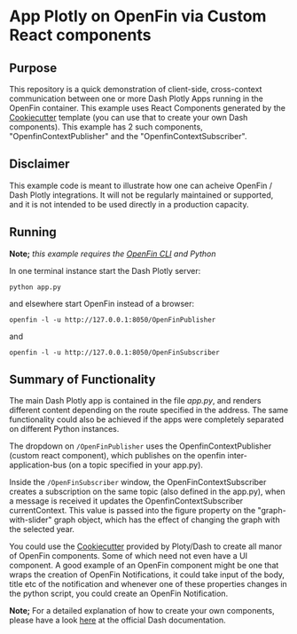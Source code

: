# App Plotly on OpenFin via Custom React components


## Purpose

This repository is a quick demonstration of client-side, cross-context communication between one or more Dash Plotly Apps running in the OpenFin container. This example uses React Components generated by the [Cookiecutter](https://github.com/audreyr/cookiecutter) template (you can use that to create your own Dash components). This example has 2 such components, "OpenfinContextPublisher" and the "OpenfinContextSubscriber".

## Disclaimer

This example code is meant to illustrate how one can acheive OpenFin / Dash Plotly integrations. It will not be regularly maintained or supported, and it is not intended to be used directly in a production capacity.

## Running

__Note;__ _this example requires the [OpenFin CLI](https://developers.openfin.co/of-docs/docs/openfin-cli-tool) and Python_

In one terminal instance start the Dash Plotly server:

```
python app.py
```

and elsewhere start OpenFin instead of a browser:

```
openfin -l -u http://127.0.0.1:8050/OpenFinPublisher
```

and

```
openfin -l -u http://127.0.0.1:8050/OpenFinSubscriber
```

## Summary of Functionality

The main Dash Plotly app is contained in the file _app.py_, and renders different content depending on the route specified in the address. The same functionality could also be achieved if the apps were completely separated on different Python instances.

The dropdown on `/OpenFinPublisher` uses the OpenfinContextPublisher (custom react component), which publishes on the openfin inter-application-bus (on a topic specified in your app.py).

Inside the `/OpenFinSubscriber` window, the OpenFinContextSubscriber creates a subscription on the same topic (also defined in the app.py), when a message is received it updates the OpenfinContextSubscriber currentContext. This value is passed into the figure property on the "graph-with-slider" graph object, which has the effect of changing the graph with the selected year.

You could use the [Cookiecutter](https://github.com/audreyr/cookiecutter) provided by Ploty/Dash to create all manor of OpenFin components. Some of which need not even have a UI component. A good example of an OpenFin component might be one that wraps the creation of OpenFin Notifications, it could take input of the body, title etc of the notification and whenever one of these properties changes in the python script, you could create an OpenFin Notification. 

__Note;__ For a detailed explanation of how to create your own components, please have a look [here](https://dash.plotly.com/plugins) at the official Dash documentation.
